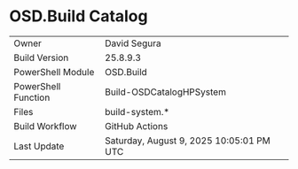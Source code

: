 ﻿# OSD.Build Catalog

| | |
|-|-|
| Owner | David Segura |
| Build Version | 25.8.9.3 |
| PowerShell Module | OSD.Build |
| PowerShell Function | Build-OSDCatalogHPSystem |
| Files | build-system.* |
| Build Workflow | GitHub Actions |
| Last Update | Saturday, August 9, 2025 10:05:01 PM UTC |
